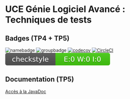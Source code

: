 # UCE Génie Logiciel Avancé : Techniques de tests

## Badges (TP4 + TP5)

![namebadge](https://img.shields.io/static/v1?label=Nom&message=Adel%20Moumen&color=blue)
![groupbadge](https://img.shields.io/static/v1?label=Groupe&message=IA-ALT&color=lightgrey)
[![codecov](https://codecov.io/gh/Adel-Moumen/ceri-m1-techniques-de-test/branch/master/graph/badge.svg?token=RFG42L0W8T)](https://codecov.io/gh/Adel-Moumen/ceri-m1-techniques-de-test)
[![CircleCI](https://dl.circleci.com/status-badge/img/gh/Adel-Moumen/ceri-m1-techniques-de-test/tree/master.svg?style=svg)](https://dl.circleci.com/status-badge/redirect/gh/Adel-Moumen/ceri-m1-techniques-de-test/tree/master)
![Checkstyle](target/site/badges/checkstyle-result.svg)

## Documentation (TP5)

[Accès à la JavaDoc](https://adel-moumen.github.io/ceri-m1-techniques-de-test/fr/univavignon/pokedex/api/package-summary.html)
